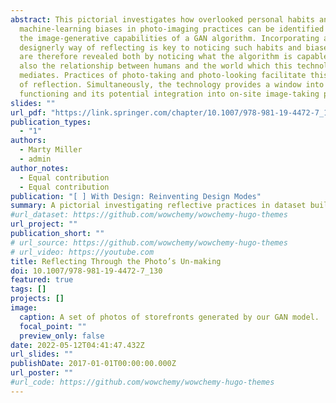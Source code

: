 ```yaml
---
abstract: This pictorial investigates how overlooked personal habits and
  machine-learning biases in photo-imaging practices can be identified through
  the image-generative capabilities of a GAN algorithm. Incorporating a
  designerly way of reflecting is key to noticing such habits and biases. These
  are therefore revealed both by noticing what the algorithm is capable of, yet
  also the relationship between humans and the world which this technology
  mediates. Practices of photo-taking and photo-looking facilitate this process
  of reflection. Simultaneously, the technology provides a window into its
  functioning and its potential integration into on-site image-taking practices.
slides: ""
url_pdf: "https://link.springer.com/chapter/10.1007/978-981-19-4472-7_130"
publication_types:
  - "1"
authors:
  - Marty Miller
  - admin
author_notes:
  - Equal contribution
  - Equal contribution
publication: "[ ] With Design: Reinventing Design Modes"
summary: A pictorial investigating reflective practices in dataset building.
#url_dataset: https://github.com/wowchemy/wowchemy-hugo-themes
url_project: ""
publication_short: ""
# url_source: https://github.com/wowchemy/wowchemy-hugo-themes
# url_video: https://youtube.com
title: Reflecting Through the Photo’s Un-making
doi: 10.1007/978-981-19-4472-7_130
featured: true
tags: []
projects: []
image:
  caption: A set of photos of storefronts generated by our GAN model.
  focal_point: ""
  preview_only: false
date: 2022-05-12T04:41:47.432Z
url_slides: ""
publishDate: 2017-01-01T00:00:00.000Z
url_poster: ""
#url_code: https://github.com/wowchemy/wowchemy-hugo-themes
---
```

